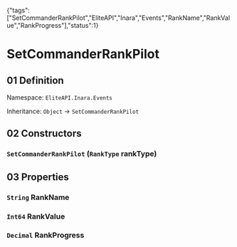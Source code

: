 {"tags":["SetCommanderRankPilot","EliteAPI","Inara","Events","RankName","RankValue","RankProgress"],"status":1}

# SetCommanderRankPilot

## 01 Definition

Namespace: `EliteAPI.Inara.Events`

Inheritance: `Object` → `SetCommanderRankPilot`

## 02 Constructors

### `SetCommanderRankPilot` (`RankType` rankType)

## 03 Properties

### `String` RankName

### `Int64` RankValue

### `Decimal` RankProgress

